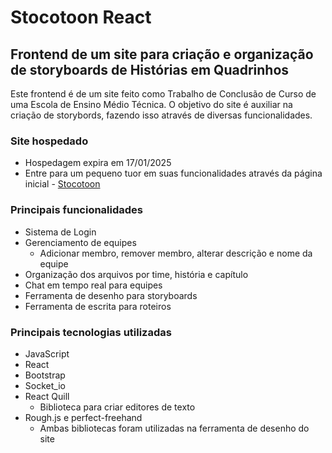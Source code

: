 
# Stocotoon React

## Frontend de um site para criação e organização de storyboards de Histórias em Quadrinhos

Este frontend é de um site feito como Trabalho de Conclusão de Curso de uma Escola de Ensino Médio Técnica. O objetivo do site é auxiliar na criação de storybords, fazendo isso através de diversas funcionalidades.

### Site hospedado 
- Hospedagem expira em 17/01/2025
- Entre para um pequeno tuor em suas funcionalidades através da página inicial - [Stocotoon](https://stocotoon.netlify.app/)

### Principais funcionalidades
- Sistema de Login
- Gerenciamento de equipes
  - Adicionar membro, remover membro, alterar descrição e nome da equipe
- Organização dos arquivos por time, história e capítulo
- Chat em tempo real para equipes
- Ferramenta de desenho para storyboards
- Ferramenta de escrita para roteiros

### Principais tecnologias utilizadas
- JavaScript
- React
- Bootstrap
- Socket_io
- React Quill
  - Biblioteca para criar editores de texto
- Rough.js e perfect-freehand
  - Ambas bibliotecas foram utilizadas na ferramenta de desenho do site


